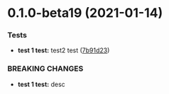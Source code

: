 # 0.1.0-beta19 (2021-01-14)


### Tests

* **test 1 test:** test2 test ([7b91d23](https://github.com/FrattiNor/uik/commit/7b91d233613d8775b2ae20cba93e695083da7dc7))


### BREAKING CHANGES

* **test 1 test:** desc



